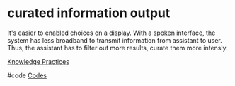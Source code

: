 # curated information output
It's easier to enabled choices on a display. With a spoken interface, the system has less broadband to transmit information from assistant to user. Thus, the assistant has to filter out more results, curate them more intensly.

[Knowledge Practices](output/themes/Knowledge%20Practices.md)

#code [Codes](output/codes/Codes.md)